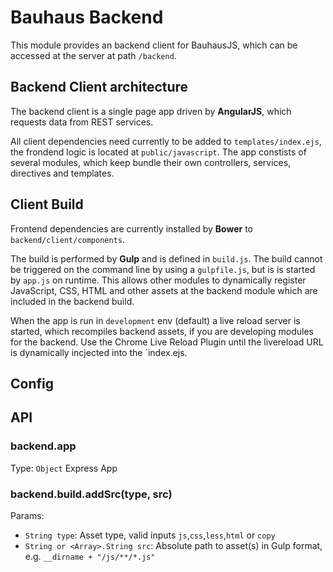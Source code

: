 # Bauhaus Backend

This module provides an backend client for BauhausJS, which can be accessed at the server at path `/backend`.

## Backend Client architecture

The backend client is a single page app driven by **AngularJS**, which requests data from REST services. 

All client dependencies need currently to be added to `templates/index.ejs`, the frondend logic is located at `public/javascript`. The app constists of several modules, which keep bundle their own controllers, services, directives and templates.

## Client Build

Frontend dependencies are currently installed by **Bower** to `backend/client/components`. 

The build is performed by **Gulp** and is defined in `build.js`. The build cannot be triggered on the command line by using a `gulpfile.js`, but is is started by `app.js` on runtime. This allows other modules to dynamically register JavaScript, CSS, HTML and other assets at the backend module which are included in the backend build.

When the app is run in `development` env (default) a live reload server is started, which recompiles backend assets, if you are developing modules for the backend. Use the Chrome Live Reload Plugin until  the livereload URL is dynamically incjected into the `index.ejs.

## Config

## API

### backend.app

Type: `Object` Express App

### backend.build.addSrc(type, src)

Params:

* `String type`: Asset type, valid inputs `js`,`css`,`less`,`html` or `copy`
* `String or <Array>.String src`: Absolute path to asset(s) in Gulp format, e.g. `__dirname + "/js/**/*.js"`


